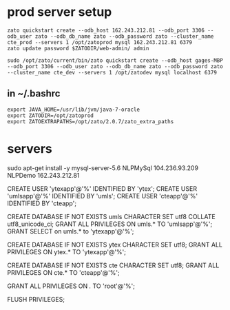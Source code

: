 # prod server setup
```
zato quickstart create --odb_host 162.243.212.81 --odb_port 3306 --odb_user zato --odb_db_name zato --odb_password zato --cluster_name cte_prod --servers 1 /opt/zatoprod mysql 162.243.212.81 6379
zato update password $ZATODIR/web-admin/ admin

sudo /opt/zato/current/bin/zato quickstart create --odb_host gages-MBP --odb_port 3306 --odb_user zato --odb_db_name zato --odb_password zato --cluster_name cte_dev --servers 1 /opt/zatodev mysql localhost 6379

```

## in ~/.bashrc
```
export JAVA_HOME=/usr/lib/jvm/java-7-oracle
export ZATODIR=/opt/zatoprod
export ZATOEXTRAPATHS=/opt/zato/2.0.7/zato_extra_paths
```


# servers
sudo apt-get install -y mysql-server-5.6
NLPMySql 104.236.93.209
NLPDemo 162.243.212.81

CREATE USER 'ytexapp'@'%' IDENTIFIED BY 'ytex';
CREATE USER 'umlsapp'@'%' IDENTIFIED BY 'umls';
CREATE USER 'cteapp'@'%' IDENTIFIED BY 'cteapp';

CREATE DATABASE IF NOT EXISTS umls CHARACTER SET utf8 COLLATE utf8_unicode_ci;
GRANT ALL PRIVILEGES ON umls.* TO 'umlsapp'@'%';
GRANT SELECT on umls.* to 'ytexapp'@'%';

CREATE DATABASE IF NOT EXISTS ytex CHARACTER SET utf8;
GRANT ALL PRIVILEGES ON ytex.* TO 'ytexapp'@'%';

CREATE DATABASE IF NOT EXISTS cte CHARACTER SET utf8;
GRANT ALL PRIVILEGES ON cte.* TO 'cteapp'@'%';

GRANT ALL PRIVILEGES ON *.* TO 'root'@'%';

FLUSH PRIVILEGES;
